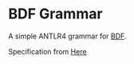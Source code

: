 # BDF Grammar

A simple ANTLR4 grammar for [BDF](https://en.wikipedia.org/wiki/Glyph_Bitmap_Distribution_Format).  

Specification from [Here](https://adobe-type-tools.github.io/font-tech-notes/pdfs/5005.BDF_Spec.pdf)
